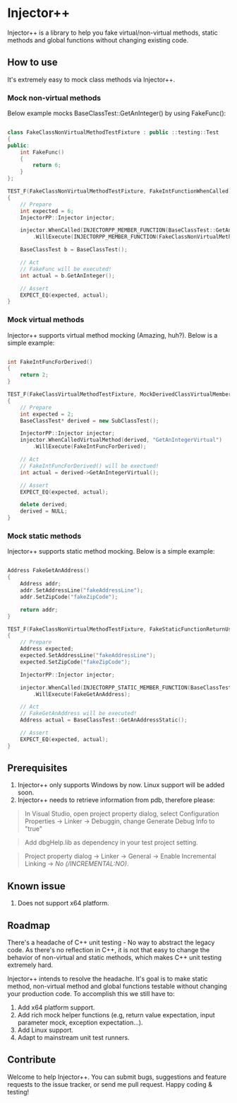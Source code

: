 # Injector++

Injector++ is a library to help you fake virtual/non-virtual methods, static methods and global functions without changing existing code.

## How to use
It's extremely easy to mock class methods via Injector++.

### Mock non-virtual methods

Below example mocks BaseClassTest::GetAnInteger() by using FakeFunc():

```cpp

class FakeClassNonVirtualMethodTestFixture : public ::testing::Test
{
public:
    int FakeFunc()
    {
        return 6;
    }
};

TEST_F(FakeClassNonVirtualMethodTestFixture, FakeIntFunctionWhenCalled)
{
    // Prepare
    int expected = 6;
    InjectorPP::Injector injector;

    injector.WhenCalled(INJECTORPP_MEMBER_FUNCTION(BaseClassTest::GetAnInteger))
        .WillExecute(INJECTORPP_MEMBER_FUNCTION(FakeClassNonVirtualMethodTestFixture::FakeFunc));

    BaseClassTest b = BaseClassTest();

    // Act
	// FakeFunc will be executed!
    int actual = b.GetAnInteger();

    // Assert
    EXPECT_EQ(expected, actual);
}

```

### Mock virtual methods
Injector++ supports virtual method mocking (Amazing, huh?). Below is a simple example:

```cpp

int FakeIntFuncForDerived()
{
    return 2;
}

TEST_F(FakeClassVirtualMethodTestFixture, MockDerivedClassVirtualMemberFunctionWhenCalled)
{
    // Prepare
    int expected = 2;
    BaseClassTest* derived = new SubClassTest();

    InjectorPP::Injector injector;
    injector.WhenCalledVirtualMethod(derived, "GetAnIntegerVirtual")
        .WillExecute(FakeIntFuncForDerived);

    // Act
	// FakeIntFuncForDerived() will be exectued!
    int actual = derived->GetAnIntegerVirtual();

    // Assert
    EXPECT_EQ(expected, actual);

    delete derived;
    derived = NULL;
}

```

### Mock static methods
Injector++ supports static method mocking. Below is a simple example:

```cpp

Address FakeGetAnAddress()
{
    Address addr;
    addr.SetAddressLine("fakeAddressLine");
    addr.SetZipCode("fakeZipCode");

    return addr;
}

TEST_F(FakeClassNonVirtualMethodTestFixture, FakeStaticFunctionReturnUserDefinedClassWhenCalled)
{
    // Prepare
    Address expected;
    expected.SetAddressLine("fakeAddressLine");
    expected.SetZipCode("fakeZipCode");

    InjectorPP::Injector injector;

    injector.WhenCalled(INJECTORPP_STATIC_MEMBER_FUNCTION(BaseClassTest::GetAnAddressStatic))
        .WillExecute(FakeGetAnAddress);

    // Act
	// FakeGetAnAddress will be executed!
    Address actual = BaseClassTest::GetAnAddressStatic();

    // Assert
    EXPECT_EQ(expected, actual);
}

```

## Prerequisites
1. Injector++ only supports Windows by now. Linux support will be added soon.
2. Injector++ needs to retrieve information from pdb, therefore please:

> In Visual Studio, open project property dialog, select Configuration Properties -> Linker -> Debuggin, change Generate Debug Info to "true"

> Add dbgHelp.lib as dependency in your test project setting.

> Project property dialog -> Linker -> General -> Enable Incremental Linking -> *No (/INCREMENTAL:NO)*.

## Known issue
1. Does not support x64 platform.

## Roadmap
There's a headache of C++ unit testing - No way to abstract the legacy code. As there's no reflection in C++, it is not that easy to change the behavior of non-virtual and static methods, which makes C++ unit testing extremely hard.

Injector++ intends to resolve the headache. It's goal is to make static method, non-virtual method and global functions testable without changing your production code. To accomplish this we still have to:

1. Add x64 platform support.
2. Add rich mock helper functions (e.g, return value expectation, input parameter mock, exception expectation...).
3. Add Linux support.
4. Adapt to mainstream unit test runners.

## Contribute
Welcome to help Injector++. You can submit bugs, suggestions and feature requests to the issue tracker, or send me pull request. Happy coding & testing!
